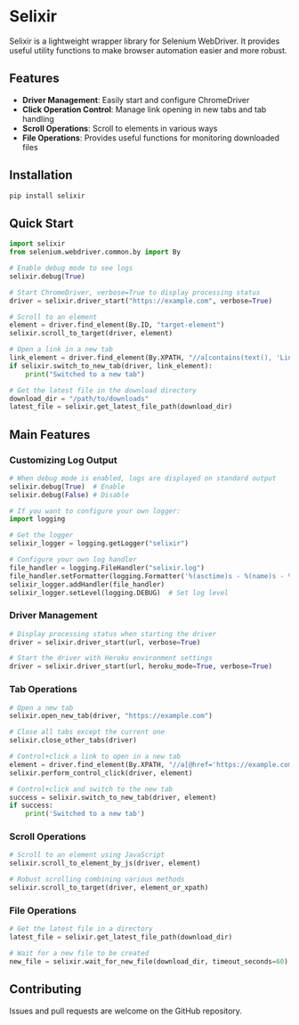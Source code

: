 # Selixir

Selixir is a lightweight wrapper library for Selenium WebDriver.
It provides useful utility functions to make browser automation easier and more robust.

## Features

- **Driver Management**: Easily start and configure ChromeDriver
- **Click Operation Control**: Manage link opening in new tabs and tab handling
- **Scroll Operations**: Scroll to elements in various ways
- **File Operations**: Provides useful functions for monitoring downloaded files

## Installation

```bash
pip install selixir
```

## Quick Start

```python
import selixir
from selenium.webdriver.common.by import By

# Enable debug mode to see logs
selixir.debug(True)

# Start ChromeDriver, verbose=True to display processing status
driver = selixir.driver_start("https://example.com", verbose=True)

# Scroll to an element
element = driver.find_element(By.ID, "target-element")
selixir.scroll_to_target(driver, element)

# Open a link in a new tab
link_element = driver.find_element(By.XPATH, "//a[contains(text(), 'Link')]")
if selixir.switch_to_new_tab(driver, link_element):
    print("Switched to a new tab")

# Get the latest file in the download directory
download_dir = "/path/to/downloads"
latest_file = selixir.get_latest_file_path(download_dir)
```

## Main Features

### Customizing Log Output

```python
# When debug mode is enabled, logs are displayed on standard output
selixir.debug(True)  # Enable
selixir.debug(False) # Disable

# If you want to configure your own logger:
import logging

# Get the logger
selixir_logger = logging.getLogger("selixir")

# Configure your own log handler
file_handler = logging.FileHandler("selixir.log")
file_handler.setFormatter(logging.Formatter('%(asctime)s - %(name)s - %(levelname)s - %(message)s'))
selixir_logger.addHandler(file_handler)
selixir_logger.setLevel(logging.DEBUG)  # Set log level
```

### Driver Management

```python
# Display processing status when starting the driver
driver = selixir.driver_start(url, verbose=True)

# Start the driver with Heroku environment settings
driver = selixir.driver_start(url, heroku_mode=True, verbose=True)
```

### Tab Operations

```python
# Open a new tab
selixir.open_new_tab(driver, "https://example.com")

# Close all tabs except the current one
selixir.close_other_tabs(driver)

# Control+click a link to open in a new tab
element = driver.find_element(By.XPATH, "//a[@href='https://example.com']")
selixir.perform_control_click(driver, element)

# Control+click and switch to the new tab
success = selixir.switch_to_new_tab(driver, element)
if success:
    print('Switched to a new tab')
```

### Scroll Operations

```python
# Scroll to an element using JavaScript
selixir.scroll_to_element_by_js(driver, element)

# Robust scrolling combining various methods
selixir.scroll_to_target(driver, element_or_xpath)
```

### File Operations

```python
# Get the latest file in a directory
latest_file = selixir.get_latest_file_path(download_dir)

# Wait for a new file to be created
new_file = selixir.wait_for_new_file(download_dir, timeout_seconds=60)
```

## Contributing

Issues and pull requests are welcome on the GitHub repository.
